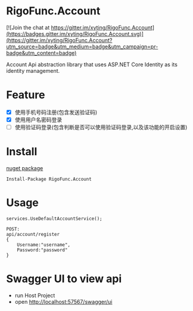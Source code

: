 # RigoFunc.Account

[![Join the chat at https://gitter.im/xyting/RigoFunc.Account](https://badges.gitter.im/xyting/RigoFunc.Account.svg)](https://gitter.im/xyting/RigoFunc.Account?utm_source=badge&utm_medium=badge&utm_campaign=pr-badge&utm_content=badge)

Account Api abstraction library that uses ASP.NET Core Identity as its identity management.

# Feature
- [x] 使用手机号码注册(包含发送验证码)
- [x] 使用用户名密码登录
- [ ] 使用验证码登录(包含判断是否可以使用验证码登录,以及该功能的开启设置)

# Install
[nuget package](https://www.nuget.org/packages/RigoFunc.Account/)

`Install-Package RigoFunc.Account`

# Usage

```
services.UseDefaultAccountService();
```
```
POST:
api/account/register
{
    Username:"username",
    Password:"password"
}
```

# Swagger UI to view api

- run Host Project
- open [http://localhost:57567/swagger/ui](http://localhost:57567/swagger/ui)
